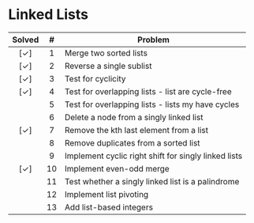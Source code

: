 
Linked Lists
============

| Solved |  #  | Problem |
|:------:|:---:|---------|
| [✓]    | 1   | Merge two sorted lists |
| [✓]    | 2   | Reverse a single sublist |
| [✓]    | 3   | Test for cyclicity |
| [✓]    | 4   | Test for overlapping lists - list are cycle-free |
|	     | 5   | Test for overlapping lists - lists my have cycles |
|        | 6   | Delete a node from a singly linked list |
| [✓]    | 7   | Remove the kth last element from a list |
|        | 8   | Remove duplicates from a sorted list |
|        | 9   | Implement cyclic right shift for singly linked lists |
| [✓]    | 10  | Implement even-odd merge |
|        | 11  | Test whether a singly linked list is a palindrome |
|        | 12  | Implement list pivoting |
|        | 13  | Add list-based integers |


